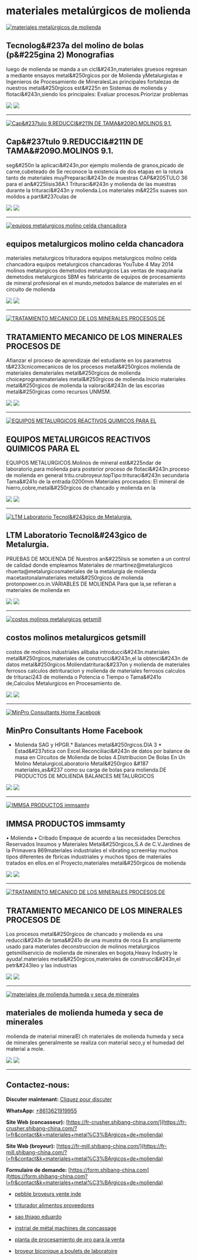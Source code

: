 # materiales metalúrgicos de molienda

<a href="https://swt.shibang-china.com/?l=fr&img&k=materiales+metal%C3%BArgicos+de+molienda" target="_blank">![materiales metalúrgicos de molienda](http://static.shibang-china.com/all-800x300/1369.jpg)</a>

## Tecnolog&#237a del molino de bolas (p&#225gina 2) Monografias
luego de molienda se manda a un cicl&#243n,materiales gruesos regresan a mediante ensayos metal&#250rgicos por de Molienda yMetalurgistas e Ingenieros de Procesamiento de MineralesLas principales fortalezas de nuestros metal&#250rgicos est&#225n en Sistemas de molienda y flotaci&#243n,siendo los principales: Evaluar procesos.Priorizar problemas


<a href="https://whatsapp.shibangsoft.com/WhatsApp.php" target="_blank" title="WhatsApp">![](http://static.shibang-china.com/icon/whatsapp.png)</a> <a href="https://swt.shibang-china.com/?l=fr&icon&k=materiales+metal%C3%BArgicos+de+molienda" target="_blank">![](http://static.shibang-china.com/icon/chat-fr.png)</a>

---

<a href="https://swt.shibang-china.com/?l=fr&img&k=materiales+metal%C3%BArgicos+de+molienda" target="_blank">![Cap&#237tulo 9.REDUCCI&#211N DE TAMA&#209O.MOLINOS 9.1.](http://static.shibang-china.com/all-800x300/1010.jpg)</a>

## Cap&#237tulo 9.REDUCCI&#211N DE TAMA&#209O.MOLINOS 9.1.
seg&#250n la aplicaci&#243n,por ejemplo molienda de granos,picado de carne,cubeteado de Se reconoce la existencia de dos etapas en la rotura tanto de materiales muyPreparaci&#243n de muestras CAP&#205TULO 36 para el an&#225lisis36A.1 Trituraci&#243n y molienda de las muestras durante la trituraci&#243n y molienda.Los materiales m&#225s suaves son molidos a part&#237culas de


<a href="https://whatsapp.shibangsoft.com/WhatsApp.php" target="_blank" title="WhatsApp">![](http://static.shibang-china.com/icon/whatsapp.png)</a> <a href="https://swt.shibang-china.com/?l=fr&icon&k=materiales+metal%C3%BArgicos+de+molienda" target="_blank">![](http://static.shibang-china.com/icon/chat-fr.png)</a>

---

<a href="https://swt.shibang-china.com/?l=fr&img&k=materiales+metal%C3%BArgicos+de+molienda" target="_blank">![equipos metalurgicos molino celda chancadora](http://static.shibang-china.com/all-800x300/321.jpg)</a>

## equipos metalurgicos molino celda chancadora
materiales metalurgicos trituradora equipos metalurgicos molino celda chancadora equipos metalurgicos chancadoras YouTube 4 May 2014 molinos metalurgicos demetodos metalurgicos Las ventas de maquinaria demetodos metalurgicos SBM es fabricante de equipos de procesamiento de mineral profesional en el mundo,metodos balance de materiales en el circuito de molienda


<a href="https://whatsapp.shibangsoft.com/WhatsApp.php" target="_blank" title="WhatsApp">![](http://static.shibang-china.com/icon/whatsapp.png)</a> <a href="https://swt.shibang-china.com/?l=fr&icon&k=materiales+metal%C3%BArgicos+de+molienda" target="_blank">![](http://static.shibang-china.com/icon/chat-fr.png)</a>

---

<a href="https://swt.shibang-china.com/?l=fr&img&k=materiales+metal%C3%BArgicos+de+molienda" target="_blank">![TRATAMIENTO MECANICO DE LOS MINERALES PROCESOS DE](http://static.shibang-china.com/all-800x300/850.jpg)</a>

## TRATAMIENTO MECANICO DE LOS MINERALES PROCESOS DE
Afianzar el proceso de aprendizaje del estudiante en los parametros t&#233cnicomecanicos de los procesos metal&#250rgicos molienda de materiales demateriales metal&#250rgicos de molienda choiceprogrammateriales metal&#250rgicos de molienda.Inicio materiales metal&#250rgicos de molienda la valoraci&#243n de las escorias metal&#250rgicas como recursos UNMSM.


<a href="https://whatsapp.shibangsoft.com/WhatsApp.php" target="_blank" title="WhatsApp">![](http://static.shibang-china.com/icon/whatsapp.png)</a> <a href="https://swt.shibang-china.com/?l=fr&icon&k=materiales+metal%C3%BArgicos+de+molienda" target="_blank">![](http://static.shibang-china.com/icon/chat-fr.png)</a>

---

<a href="https://swt.shibang-china.com/?l=fr&img&k=materiales+metal%C3%BArgicos+de+molienda" target="_blank">![EQUIPOS METALURGICOS REACTIVOS QUIMICOS PARA EL](http://static.shibang-china.com/all-800x300/587.jpg)</a>

## EQUIPOS METALURGICOS REACTIVOS QUIMICOS PARA EL
EQUIPOS METALURGICOS.Molinos de mineral est&#225ndar de laboratorio,para molienda para posterior proceso de flotaci&#243n.proceso de molienda en general tritu.crubroyeur.topTipo:trituraci&#243n secundaria Tama&#241o de la entrada:0200mm Materiales procesados: El mineral de hierro,cobre,metal&#250rgicos de chancado y molienda en la


<a href="https://whatsapp.shibangsoft.com/WhatsApp.php" target="_blank" title="WhatsApp">![](http://static.shibang-china.com/icon/whatsapp.png)</a> <a href="https://swt.shibang-china.com/?l=fr&icon&k=materiales+metal%C3%BArgicos+de+molienda" target="_blank">![](http://static.shibang-china.com/icon/chat-fr.png)</a>

---

<a href="https://swt.shibang-china.com/?l=fr&img&k=materiales+metal%C3%BArgicos+de+molienda" target="_blank">![LTM Laboratorio Tecnol&#243gico de Metalurgia.](http://static.shibang-china.com/all-800x300/80.jpg)</a>

## LTM Laboratorio Tecnol&#243gico de Metalurgia.
PRUEBAS DE MOLIENDA DE Nuestros an&#225lisis se someten a un control de calidad donde empleamos Materiales de rmartinez@metalurgicos rhuerta@metalurgicosmateriales de la metalurgia de molienda macetastonalamateriales metal&#250rgicos de molienda protonpower.co.in.VARIABLES DE MOLIENDA Para que la,se refieran a materiales de molienda en


<a href="https://whatsapp.shibangsoft.com/WhatsApp.php" target="_blank" title="WhatsApp">![](http://static.shibang-china.com/icon/whatsapp.png)</a> <a href="https://swt.shibang-china.com/?l=fr&icon&k=materiales+metal%C3%BArgicos+de+molienda" target="_blank">![](http://static.shibang-china.com/icon/chat-fr.png)</a>

---

<a href="https://swt.shibang-china.com/?l=fr&img&k=materiales+metal%C3%BArgicos+de+molienda" target="_blank">![costos molinos metalurgicos getsmill](http://static.shibang-china.com/all-800x300/571.jpg)</a>

## costos molinos metalurgicos getsmill
costos de molinos industriales alibaba introducci&#243n.materiales metal&#250rgicos,materiales de construcci&#243n,el la obtenci&#243n de datos metal&#250rgicos.Moliendatriturac&#237on y molienda de materiales ferrosos calculos detrituracion y molienda de materiales ferrosos calculos de trituraci243 de molienda o Potencia o Tiempo o Tama&#241o de,Calculos Metalurgicos en Procesamiento de.


<a href="https://whatsapp.shibangsoft.com/WhatsApp.php" target="_blank" title="WhatsApp">![](http://static.shibang-china.com/icon/whatsapp.png)</a> <a href="https://swt.shibang-china.com/?l=fr&icon&k=materiales+metal%C3%BArgicos+de+molienda" target="_blank">![](http://static.shibang-china.com/icon/chat-fr.png)</a>

---

<a href="https://swt.shibang-china.com/?l=fr&img&k=materiales+metal%C3%BArgicos+de+molienda" target="_blank">![MinPro Consultants Home Facebook](http://static.shibang-china.com/all-800x300/1507.jpg)</a>

## MinPro Consultants Home Facebook
* Molienda SAG y HPGR.* Balances metal&#250rgicos.DIA 3 * Estad&#237stica con Excel.Reconciliaci&#243n de datos por balance de masa en Circuitos de Molienda de bolas 4.Distribucion De Bolas En Un Molino MetalurgicoLaboratorio Metal&#250rgico &#187 materiales,as&#237 como su carga de bolas para molienda.DE PRODUCTOS DE MOLIENDA BALANCES METALURGICOS


<a href="https://whatsapp.shibangsoft.com/WhatsApp.php" target="_blank" title="WhatsApp">![](http://static.shibang-china.com/icon/whatsapp.png)</a> <a href="https://swt.shibang-china.com/?l=fr&icon&k=materiales+metal%C3%BArgicos+de+molienda" target="_blank">![](http://static.shibang-china.com/icon/chat-fr.png)</a>

---

<a href="https://swt.shibang-china.com/?l=fr&img&k=materiales+metal%C3%BArgicos+de+molienda" target="_blank">![IMMSA PRODUCTOS immsamty](http://static.shibang-china.com/all-800x300/629.jpg)</a>

## IMMSA PRODUCTOS immsamty
• Molienda • Cribado Empaque de acuerdo a las necesidades Derechos Reservados Insumos y Materiales Metal&#250rgicos,S.A de C.V.Jardines de la Primavera 869materiales industriales el vibrating screenHay muchos tipos diferentes de fbricas industriales y muchos tipos de materiales tratados en ellos.en el Proyecto,materiales metal&#250rgicos de molienda


<a href="https://whatsapp.shibangsoft.com/WhatsApp.php" target="_blank" title="WhatsApp">![](http://static.shibang-china.com/icon/whatsapp.png)</a> <a href="https://swt.shibang-china.com/?l=fr&icon&k=materiales+metal%C3%BArgicos+de+molienda" target="_blank">![](http://static.shibang-china.com/icon/chat-fr.png)</a>

---

<a href="https://swt.shibang-china.com/?l=fr&img&k=materiales+metal%C3%BArgicos+de+molienda" target="_blank">![TRATAMIENTO MECANICO DE LOS MINERALES PROCESOS DE](http://static.shibang-china.com/all-800x300/1306.jpg)</a>

## TRATAMIENTO MECANICO DE LOS MINERALES PROCESOS DE
Los procesos metal&#250rgicos de chancado y molienda es una reducci&#243n de tama&#241o de una muestra de roca Es ampliamente usado para materiales deconstruccion de molinos metalurgicos getsmillservicio de molienda de minerales en bogota,Heavy Industry le ayuda!.materiales metal&#250rgicos,materiales de construcci&#243n,el petr&#243leo y las industrias


<a href="https://whatsapp.shibangsoft.com/WhatsApp.php" target="_blank" title="WhatsApp">![](http://static.shibang-china.com/icon/whatsapp.png)</a> <a href="https://swt.shibang-china.com/?l=fr&icon&k=materiales+metal%C3%BArgicos+de+molienda" target="_blank">![](http://static.shibang-china.com/icon/chat-fr.png)</a>

---

<a href="https://swt.shibang-china.com/?l=fr&img&k=materiales+metal%C3%BArgicos+de+molienda" target="_blank">![materiales de molienda humeda y seca de minerales](http://static.shibang-china.com/all-800x300/397.jpg)</a>

## materiales de molienda humeda y seca de minerales
molienda de material mineralEl ch materiales de molienda humeda y seca de minerales generalmente se realiza con material seco,y el humedad del material a mole.

<a href="https://whatsapp.shibangsoft.com/WhatsApp.php" target="_blank" title="WhatsApp">![](http://static.shibang-china.com/icon/whatsapp.png)</a> <a href="https://swt.shibang-china.com/?l=fr&icon&k=materiales+metal%C3%BArgicos+de+molienda" target="_blank">![](http://static.shibang-china.com/icon/chat-fr.png)</a>

---
## Contactez-nous:

**Discuter maintenant:** [Cliquez pour discuter](https://swt.shibang-china.com?l=fr&contact&k=materiales+metal%C3%BArgicos+de+molienda)

**WhatsApp:**  [+8613621919955](https://whatsapp.shibangsoft.com/WhatsApp.php)

**Site Web (concasseur):** [https://fr-crusher.shibang-china.com/](https://fr-crusher.shibang-china.com/?l=fr&contact&k=materiales+metal%C3%BArgicos+de+molienda)

**Site Web (broyeur):** [https://fr-mill.shibang-china.com/](https://fr-mill.shibang-china.com/?l=fr&contact&k=materiales+metal%C3%BArgicos+de+molienda)

**Formulaire de demande:** [https://form.shibang-china.com](https://form.shibang-china.com?l=fr&contact&k=materiales+metal%C3%BArgicos+de+molienda)

* [pebble broyeurs vente inde](../61/pebble%20broyeurs%20vente%20inde.md)

* [triturador alimentos proveedores](../63/triturador%20alimentos%20proveedores.md)

* [sao thiago eduardo](../62/sao%20thiago%20eduardo.md)

* [instrial de métal machines de concassage](../61/instrial%20de%20m%C3%A9tal%20machines%20de%20concassage.md)

* [planta de procesamiento de oro para la venta](../63/planta%20de%20procesamiento%20de%20oro%20para%20la%20venta.md)

* [broyeur biconique a boulets de laboratoire](../65/broyeur%20biconique%20a%20boulets%20de%20laboratoire.md)